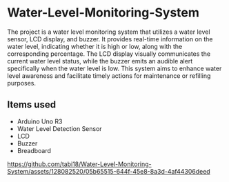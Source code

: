 # Water-Level-Monitoring-System
The project is a water level monitoring system that utilizes a water level sensor, LCD display, and buzzer. It provides real-time information on the water level, indicating whether it is high or low, along with the corresponding percentage. The LCD display visually communicates the current water level status, while the buzzer emits an audible alert specifically when the water level is low. This system aims to enhance water level awareness and facilitate timely actions for maintenance or refilling purposes.
## Items used
- Arduino Uno R3
- Water Level Detection Sensor
- LCD
- Buzzer
- Breadboard



https://github.com/tabi18/Water-Level-Monitoring-System/assets/128082520/05b65515-644f-45e8-8a3d-4af44306deed

